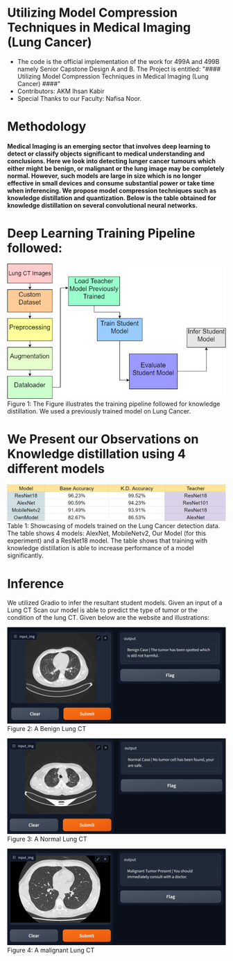 # Utilizing Model Compression Techniques in Medical Imaging (Lung Cancer)

* The code is the official implementation of the work for 499A and 499B namely Senior Capstone Design A and B. The Project is entitled: "#### Utilizing Model Compression Techniques in Medical Imaging (Lung Cancer)
####"
* Contributors: AKM Ihsan Kabir
* Special Thanks to our Faculty: Nafisa Noor.

# Methodology
#### Medical Imaging is an emerging sector that involves deep learning to detect or classify objects significant to medical understanding and conclusions. Here we look into detecting lunger cancer tumours which either might be benign, or malignant or the lung image may be completely normal. However, such models are large in size which is no longer effective in small devices and consume substantial power or take time when inferencing. We propose model compression techniques such as knowledge distillation and quantization. Below is the table obtained for knowledge distillation on several convolutional neural networks.

# Deep Learning Training Pipeline followed:
![Screenshot of a comment on a GitHub issue showing an image, added in the Markdown, of an Octocat smiling and raising a tentacle.](https://github.com/IhsanKabir/Lung-Cancer-Deep-Learning/blob/main/Figures/Untitled%20Diagram.drawio.png)
Figure 1: The Figure illustrates the training pipeline followed for knowledge distillation. We used a previously trained model on Lung Cancer.


# We Present our Observations on Knowledge distillation using 4 different models
![Screenshot of a comment on a GitHub issue showing an image, added in the Markdown, of an Octocat smiling and raising a tentacle.](https://github.com/IhsanKabir/Lung-Cancer-Deep-Learning/blob/main/Figures/Table%20Git.jpg)
Table 1: Showcasing of models trained on the Lung Cancer detection data. The table shows 4 models: AlexNet, MobileNetv2, Our Model (for this experiment) and a ResNet18 model. The table shows that training with knowledge distillation is able to increase performance of a model significantly.

# Inference

We utilized Gradio to infer the resultant student models. Given an input of a Lung CT Scan our model is able to predict the type of tumor or the condition of the lung CT. Given below are the website and illustrations:

![Screenshot of a comment on a GitHub issue showing an image, added in the Markdown, of an Octocat smiling and raising a tentacle.](https://github.com/IhsanKabir/Lung-Cancer-Deep-Learning/blob/main/Figures/Benign%20Case%20Git.jpg)
Figure 2: A Benign Lung CT

![Screenshot of a comment on a GitHub issue showing an image, added in the Markdown, of an Octocat smiling and raising a tentacle.](https://github.com/IhsanKabir/Lung-Cancer-Deep-Learning/blob/main/Figures/Normal%20Case%20Git.jpg)
Figure 3: A Normal Lung CT

![Screenshot of a comment on a GitHub issue showing an image, added in the Markdown, of an Octocat smiling and raising a tentacle.](https://github.com/IhsanKabir/Lung-Cancer-Deep-Learning/blob/main/Figures/Malignant%20Case%20Git.jpg)
Figure 4: A malignant Lung CT

